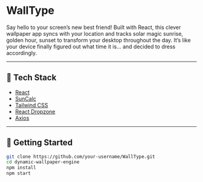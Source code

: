 # WallType

Say hello to your screen’s new best friend! Built with React, this clever wallpaper app syncs with your location and tracks solar magic sunrise, golden hour, sunset to transform your desktop throughout the day. It’s like your device finally figured out what time it is... and decided to dress accordingly.

---

## 🧰 Tech Stack

- [React](https://reactjs.org)
- [SunCalc](https://github.com/mourner/suncalc)
- [Tailwind CSS](https://tailwindcss.com)
- [React Dropzone](https://react-dropzone.js.org/)
- [Axios](https://axios-http.com)

---

## 🚀 Getting Started

```bash
git clone https://github.com/your-username/WallType.git
cd dynamic-wallpaper-engine
npm install
npm start
